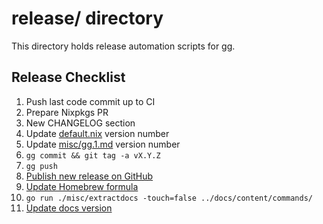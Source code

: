 # release/ directory

This directory holds release automation scripts for gg.

## Release Checklist

1. Push last code commit up to CI
1. Prepare Nixpkgs PR
1. New CHANGELOG section
1. Update [default.nix](../default.nix) version number
1. Update [misc/gg.1.md](../misc/gg.1.md) version number
1. `gg commit && git tag -a vX.Y.Z`
1. `gg push`
1. [Publish new release on GitHub](https://github.com/gg-scm/gg/releases/new)
1. [Update Homebrew formula](https://github.com/gg-scm/homebrew-gg/edit/main/Formula/gg.rb)
1. `go run ./misc/extractdocs -touch=false ../docs/content/commands/`
1. [Update docs version](https://github.com/gg-scm/gg-scm.io/edit/main/config.toml)
